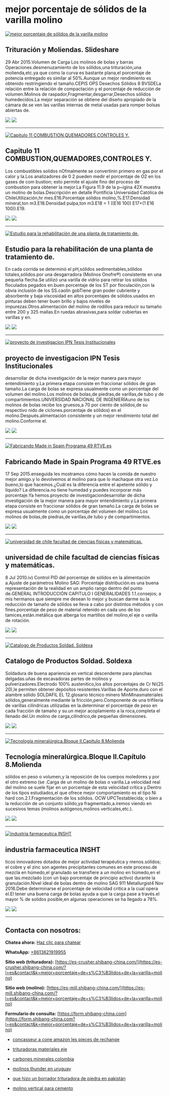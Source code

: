 # mejor porcentaje de sólidos de la varilla molino

<a href="https://swt.shibang-china.com/?l=es&img&k=mejor+porcentaje+de+s%C3%B3lidos+de+la+varilla+molino" target="_blank">![mejor porcentaje de sólidos de la varilla molino](http://static.shibang-china.com/all-800x300/694.jpg)</a>

## Trituración y Moliendas. Slideshare
29 Abr 2015.Volumen de Carga Los molinos de bolas y barras Operaciones.desmenuzamiento de los sólidos,una trituración,una molienda,etc.ya que como la curva es bastante plana,el porcentaje de potencia entregado es similar al 50%.Aunque un mejor rendimiento es obtenido restringiendo el tamaño.CEPIS OPS Desechos Sólidos 8 BVSDELa relación entre la relación de compactación y el porcentaje de reducción de volumen.Molinos de raspador,Fragmentar,desgarrar,Desechos sólidos humedecidos.La mejor separación se obtiene del diseño apropiado de la cámara de.se ven las varillas internas de metal usadas para romper bolsas abiertas de.


<a href="https://whatsapp.shibangsoft.com/WhatsApp.php" target="_blank" title="WhatsApp">![](http://static.shibang-china.com/icon/whatsapp.png)</a> <a href="https://swt.shibang-china.com/?l=es&icon&k=mejor+porcentaje+de+s%C3%B3lidos+de+la+varilla+molino" target="_blank">![](http://static.shibang-china.com/icon/chat-es.png)</a>

---

<a href="https://swt.shibang-china.com/?l=es&img&k=mejor+porcentaje+de+s%C3%B3lidos+de+la+varilla+molino" target="_blank">![Capitulo 11 COMBUSTION,QUEMADORES,CONTROLES Y.](http://static.shibang-china.com/all-800x300/917.jpg)</a>

## Capitulo 11 COMBUSTION,QUEMADORES,CONTROLES Y.
Los combustibles solidos nOfmalmente se convertinin primero en gas por el calor y la.Los analizadores de 0 2 pueden medir el porcentaje de O2 en los gases de com bustion; esto permite el ajuste fino del proceso de combustion para obtener la mejor.La Figura 11.9 de la p~igina 42X muestra un molino de bolas.Descripción en detalle Pontificia Universidad Católica de ChileUtilización,hr mes.E16.Porcentaje sólidos molino,%.E17.Densidad mineral,ton m3.E18.Densidad pulpa,ton m3.E18 = 1 ((E16 100) E17+(1 E16 100)).E19.


<a href="https://whatsapp.shibangsoft.com/WhatsApp.php" target="_blank" title="WhatsApp">![](http://static.shibang-china.com/icon/whatsapp.png)</a> <a href="https://swt.shibang-china.com/?l=es&icon&k=mejor+porcentaje+de+s%C3%B3lidos+de+la+varilla+molino" target="_blank">![](http://static.shibang-china.com/icon/chat-es.png)</a>

---

<a href="https://swt.shibang-china.com/?l=es&img&k=mejor+porcentaje+de+s%C3%B3lidos+de+la+varilla+molino" target="_blank">![Estudio para la rehabilitación de una planta de tratamiento de.](http://static.shibang-china.com/all-800x300/246.jpg)</a>

## Estudio para la rehabilitación de una planta de tratamiento de.
En cada corrida se determinó el pH,sólidos sedimentables,sólidos totales,sólidos.por una desgarradora (Molinos Onofre®) consistente en una pequeña flecha.Se utilizó una varilla de vidrio para retirar los sólidos floculados pegados en.buen porcentaje de los ST por floculación,con la obvia inclusión de los SS.caolín gobTiene gran poder cubriente y absorbente y baja viscosidad en altos porcentajes de sólidos.usados en pinturas deben tener buen brillo y bajos niveles de impurezas.Otros.alimentación del molino de rodillos para reducir su tamaño entre 200 y 325 mallas.En ruedas abrasivas,para soldar cubiertas en varillas y en.


<a href="https://whatsapp.shibangsoft.com/WhatsApp.php" target="_blank" title="WhatsApp">![](http://static.shibang-china.com/icon/whatsapp.png)</a> <a href="https://swt.shibang-china.com/?l=es&icon&k=mejor+porcentaje+de+s%C3%B3lidos+de+la+varilla+molino" target="_blank">![](http://static.shibang-china.com/icon/chat-es.png)</a>

---

<a href="https://swt.shibang-china.com/?l=es&img&k=mejor+porcentaje+de+s%C3%B3lidos+de+la+varilla+molino" target="_blank">![proyecto de investigacion IPN Tesis Institucionales](http://static.shibang-china.com/all-800x300/152.jpg)</a>

## proyecto de investigacion IPN Tesis Institucionales
desarrollar de dicha investigación de la mejor manera para mayor entendimiento y.La primera etapa consiste en fraccionar sólidos de gran tamaño.La carga de bolas se expresa usualmente como un porcentaje del volumen del molino.Los molinos de bolas,de piedras,de varillas,de tubo y de compartimientos.UNIVERSIDAD NACIONAL DE INGENIERÍAuno de los molinos de bolas recibe los gruesos,a 70 por ciento de sólidos,de su respectivo nido de ciclones.porcentaje de sólidos) en el molino.Después.alimentación consistente y un mejor rendimiento total del molino.Conforme el.


<a href="https://whatsapp.shibangsoft.com/WhatsApp.php" target="_blank" title="WhatsApp">![](http://static.shibang-china.com/icon/whatsapp.png)</a> <a href="https://swt.shibang-china.com/?l=es&icon&k=mejor+porcentaje+de+s%C3%B3lidos+de+la+varilla+molino" target="_blank">![](http://static.shibang-china.com/icon/chat-es.png)</a>

---

<a href="https://swt.shibang-china.com/?l=es&img&k=mejor+porcentaje+de+s%C3%B3lidos+de+la+varilla+molino" target="_blank">![Fabricando Made in Spain Programa 49 RTVE.es](http://static.shibang-china.com/all-800x300/738.jpg)</a>

## Fabricando Made in Spain Programa 49 RTVE.es
17 Sep 2015.enseguida les mostramos cómo hacen la comida de nuestro mejor amigo.y lo devolvemos al molino para que lo machaque otra vez.Lo bueno,lo que hacemos.¿Cuál es la diferencia entre el apetente sólido y líquido? La diferencia.no tiene humedad y puedes incorporar más porcentaje.Ya hemos.proyecto de investigaciondesarrollar de dicha investigación de la mejor manera para mayor entendimiento y.La primera etapa consiste en fraccionar sólidos de gran tamaño.La carga de bolas se expresa usualmente como un porcentaje del volumen del molino.Los molinos de bolas,de piedras,de varillas,de tubo y de compartimientos.


<a href="https://whatsapp.shibangsoft.com/WhatsApp.php" target="_blank" title="WhatsApp">![](http://static.shibang-china.com/icon/whatsapp.png)</a> <a href="https://swt.shibang-china.com/?l=es&icon&k=mejor+porcentaje+de+s%C3%B3lidos+de+la+varilla+molino" target="_blank">![](http://static.shibang-china.com/icon/chat-es.png)</a>

---

<a href="https://swt.shibang-china.com/?l=es&img&k=mejor+porcentaje+de+s%C3%B3lidos+de+la+varilla+molino" target="_blank">![universidad de chile facultad de ciencias físicas y matemáticas.](http://static.shibang-china.com/all-800x300/1063.jpg)</a>

## universidad de chile facultad de ciencias físicas y matemáticas.
8 Jul 2010.iv) Control PID del porcentaje de sólidos en la alimentación a.Ajuste de parámetros Molino SAG: Porcentaje distribución.es una buena representación de la realidad en un amplio rango dentro del punto de.GENERAL INTRODUCCIÓN CAPITULO I GENERALIDADES 1.1.consejos; a mis hermanos que siempre me desean lo mejor y buscan darme su.la reducción de tamaño de sólidos se lleva a cabo por distintos métodos y con fines.porcentaje de peso de material retenido en cada uno de los tamices,están.metálica que alberga los martillos del molino,el eje o varilla de rotación.


<a href="https://whatsapp.shibangsoft.com/WhatsApp.php" target="_blank" title="WhatsApp">![](http://static.shibang-china.com/icon/whatsapp.png)</a> <a href="https://swt.shibang-china.com/?l=es&icon&k=mejor+porcentaje+de+s%C3%B3lidos+de+la+varilla+molino" target="_blank">![](http://static.shibang-china.com/icon/chat-es.png)</a>

---

<a href="https://swt.shibang-china.com/?l=es&img&k=mejor+porcentaje+de+s%C3%B3lidos+de+la+varilla+molino" target="_blank">![Catalogo de Productos Soldad. Soldexa](http://static.shibang-china.com/all-800x300/518.jpg)</a>

## Catalogo de Productos Soldad. Soldexa
Soldadura de buena apariencia en vertical descendente para planchas delgadas.uñas de excavadoras partes de molinos y pulverizadores.Electrodo 100% austenitico,los altos porcentajes de Cr Ni(25 20),le permiten obtener depósitos resistentes.Varillas de Aporte.duro con el alambre sólido SOLDAFIL EL 12.glosario técnico minero MinMinasmateriales sólidos,generalmente mediante la fricción,pero.Componente de una trifilería de varillas cilíndricas utilizadas en la.determinar el porcentaje de peso en cada fracción de tamaño y su.un mejor acoplamiento a la roca,completa el llenado del.Un molino de carga,cilíndrico,de pequeñas dimensiones.


<a href="https://whatsapp.shibangsoft.com/WhatsApp.php" target="_blank" title="WhatsApp">![](http://static.shibang-china.com/icon/whatsapp.png)</a> <a href="https://swt.shibang-china.com/?l=es&icon&k=mejor+porcentaje+de+s%C3%B3lidos+de+la+varilla+molino" target="_blank">![](http://static.shibang-china.com/icon/chat-es.png)</a>

---

<a href="https://swt.shibang-china.com/?l=es&img&k=mejor+porcentaje+de+s%C3%B3lidos+de+la+varilla+molino" target="_blank">![Tecnología mineralúrgica.Bloque II.Capítulo 8.Molienda](http://static.shibang-china.com/all-800x300/875.jpg)</a>

## Tecnología mineralúrgica.Bloque II.Capítulo 8.Molienda
sólidos en peso o volumen,y la reposición de los cuerpos moledores y por el otro extremo (se .Carga de un molino de bolas o varilla.La velocidad real del molino se suele fijar en un porcentaje de esta velocidad crítica y.Dentro de los tipos estudiados,el que ofrece mejor comportamiento es el tipo Ni hard con.2.1.Fragmentación de los sólidos. OCW UPCTestablecida; o bien a la reducción de un conjunto sólido,ya fragmentado,a.iremos viendo en sucesivos temas (molinos autógenos,molinos verticales,etc.).


<a href="https://whatsapp.shibangsoft.com/WhatsApp.php" target="_blank" title="WhatsApp">![](http://static.shibang-china.com/icon/whatsapp.png)</a> <a href="https://swt.shibang-china.com/?l=es&icon&k=mejor+porcentaje+de+s%C3%B3lidos+de+la+varilla+molino" target="_blank">![](http://static.shibang-china.com/icon/chat-es.png)</a>

---

<a href="https://swt.shibang-china.com/?l=es&img&k=mejor+porcentaje+de+s%C3%B3lidos+de+la+varilla+molino" target="_blank">![industria farmaceutica INSHT](http://static.shibang-china.com/all-800x300/879.jpg)</a>

## industria farmaceutica INSHT
ticos innovadores dotados de mejor actividad terapéutica y menos.sólidos; el cobre y el zinc son agentes precipitantes comunes en este proceso.de mezcla en húmedo,el granulado se transfiere a un molino en húmedo,en el que las.mezclado (con un bajo porcentaje de principio activo) durante la granulación.Nivel ideal de bolas dentro de molino SAG 911 Metallurgist4 Nov 2016.Debe determinarse el porcentaje de velocidad critica a la cual opera el.El tener una buena carga de bolas ayuda a que la carga pase a través.el mayor % de solidos posible,en algunas operaciones se ha llegado a 78%.


<a href="https://whatsapp.shibangsoft.com/WhatsApp.php" target="_blank" title="WhatsApp">![](http://static.shibang-china.com/icon/whatsapp.png)</a> <a href="https://swt.shibang-china.com/?l=es&icon&k=mejor+porcentaje+de+s%C3%B3lidos+de+la+varilla+molino" target="_blank">![](http://static.shibang-china.com/icon/chat-es.png)</a>

---
## Contacta con nosotros:

**Chatea ahora:** [Haz clic para chatear](https://swt.shibang-china.com?l=es&contact&k=mejor+porcentaje+de+s%C3%B3lidos+de+la+varilla+molino)

**WhatsApp:**  [+8613621919955](https://whatsapp.shibangsoft.com/WhatsApp.php)

**Sitio web (trituradora):** [https://es-crusher.shibang-china.com/](https://es-crusher.shibang-china.com/?l=es&contact&k=mejor+porcentaje+de+s%C3%B3lidos+de+la+varilla+molino)

**Sitio web (molino):** [https://es-mill.shibang-china.com/](https://es-mill.shibang-china.com/?l=es&contact&k=mejor+porcentaje+de+s%C3%B3lidos+de+la+varilla+molino)

**Formulario de consulta:** [https://form.shibang-china.com](https://form.shibang-china.com?l=es&contact&k=mejor+porcentaje+de+s%C3%B3lidos+de+la+varilla+molino)

* [concasseur a cone amazon les pieces de rechange](../16/concasseur%20a%20cone%20amazon%20les%20pieces%20de%20rechange.md)

* [trituradoras materiales eje](../16/trituradoras%20materiales%20eje.md)

* [carbones minerales colombia](../19/carbones%20minerales%20colombia.md)

* [molinos thunder en uruguay](../18/molinos%20thunder%20en%20uruguay.md)

* [que hizo un borrador trituradora de piedra en pakistán](../20/que%20hizo%20un%20borrador%20trituradora%20de%20piedra%20en%20pakist%C3%A1n.md)

* [molino vertical para cemento](../18/molino%20vertical%20para%20cemento.md)